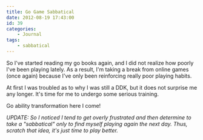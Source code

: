 ```yaml
---
title: Go Game Sabbatical
date: 2012-08-19 17:43:00
id: 39
categories:
	- Journal
tags:
	- sabbatical
---
```


So I've started reading my go books again, and I did not realize how poorly I've been playing lately. As a result, I'm taking a break from online games (once again) because I've only been reinforcing really poor playing habits.

At first I was troubled as to why I was still a DDK, but it does not surprise me any longer. It's time for me to undergo some serious training.

Go ability transformation here I come!

_UPDATE: So I noticed I tend to get overly frustrated and then determine to take a "sabbatical" only to find myself playing again the next day. Thus, scratch that idea, it's just time to play better._